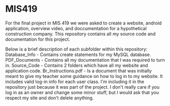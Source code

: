 # MIS419

For the final project in MIS 419 we were asked to create a website, android application, overview video, and doccumentation for a hypothetical 
construction company. This repository contains all my source code and documentation for this project.

Below is a brief description of each subfolder within this repository:
  Database_Info - Contains create statements for my MySQL database.
  PDF_Documents - Contains all my documentation that I was required to turn in.
  Source_Code   - Contains 2 folders which have all my website and application code.
  Br_Instructions.pdf - Is a document that was initially meant to give my teacher some guidance on how to log in to my website.
                        It includes valid log-in info for each user class. I'm including it in the repository just because it 
                        was part of the project. I don't really care if you log in as an owner and change some minor stuff, 
                        but I would ask that you respect my site and don't delete anything.
